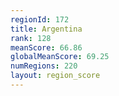 ```yaml
---
regionId: 172
title: Argentina
rank: 128
meanScore: 66.86
globalMeanScore: 69.25
numRegions: 220
layout: region_score
---
```

